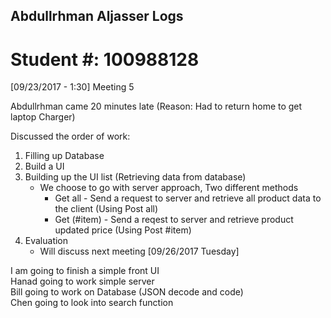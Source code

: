 ## Abdullrhman Aljasser Logs
# Student #: 100988128

[09/23/2017 - 1:30] Meeting 5  

Abdullrhman came 20 minutes late (Reason: Had to return home to get laptop Charger)  

Discussed the order of work:  

1. Filling up Database
2. Build a UI
3. Building up the UI list (Retrieving data from database)
   - We choose to go with server approach, Two different methods
     - Get all - Send a request to server and retrieve all product data to the client (Using Post all)
     - Get (#item) - Send a reqest to server and retrieve product updated price (Using Post #item)
4. Evaluation
   - Will discuss next meeting [09/26/2017 Tuesday]  
 
I am going to finish a simple front UI  
Hanad going to work simple server  
Bill going to work on Database (JSON decode and code)  
Chen going to look into search function  